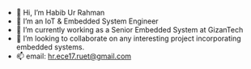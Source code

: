 - 👋 Hi, I’m Habib Ur Rahman
- 👀 I’m an IoT & Embedded System Engineer
- 🌱 I’m currently working as a Senior Embedded System at GizanTech
- 💞️ I’m looking to collaborate on any interesting project incorporating embedded systems.
- 📫 email: hr.ece17.ruet@gmail.com

<!---
habib1710001/habib1710001 is a ✨ special ✨ repository because its `README.md` (this file) appears on your GitHub profile.
You can click the Preview link to take a look at your changes.
--->
